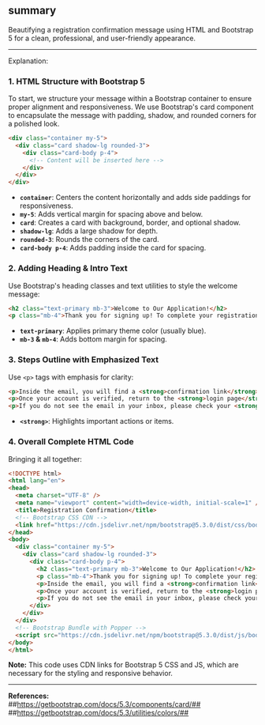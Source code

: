 ## summary
Beautifying a registration confirmation message using HTML and Bootstrap 5 for a clean, professional, and user-friendly appearance.  

---  
Explanation:

### 1. **HTML Structure with Bootstrap 5**  
To start, we structure your message within a Bootstrap container to ensure proper alignment and responsiveness. We use Bootstrap's card component to encapsulate the message with padding, shadow, and rounded corners for a polished look.  

```html
<div class="container my-5">
  <div class="card shadow-lg rounded-3">
    <div class="card-body p-4">
      <!-- Content will be inserted here -->
    </div>
  </div>
</div>
```

- **`container`**: Centers the content horizontally and adds side paddings for responsiveness.
- **`my-5`**: Adds vertical margin for spacing above and below.
- **`card`**: Creates a card with background, border, and optional shadow.
- **`shadow-lg`**: Adds a large shadow for depth.
- **`rounded-3`**: Rounds the corners of the card.
- **`card-body p-4`**: Adds padding inside the card for spacing.

### 2. **Adding Heading & Intro Text**  
Use Bootstrap's heading classes and text utilities to style the welcome message:  

```html
<h2 class="text-primary mb-3">Welcome to Our Application!</h2>
<p class="mb-4">Thank you for signing up! To complete your registration, please check your email inbox for a confirmation email.</p>
```

- **`text-primary`**: Applies primary theme color (usually blue).
- **`mb-3` & `mb-4`**: Adds bottom margin for spacing.

### 3. **Steps Outline with Emphasized Text**  
Use `<p>` tags with emphasis for clarity:  

```html
<p>Inside the email, you will find a <strong>confirmation link</strong>. Click on this link to verify your account.</p>
<p>Once your account is verified, return to the <strong>login page</strong> and log in using your email and password.</p>
<p>If you do not see the email in your inbox, please check your <strong>spam or junk folder</strong>.</p>
```

- **`<strong>`**: Highlights important actions or items.

### 4. **Overall Complete HTML Code**  
Bringing it all together:  

```html
<!DOCTYPE html>
<html lang="en">
<head>
  <meta charset="UTF-8" />
  <meta name="viewport" content="width=device-width, initial-scale=1" />
  <title>Registration Confirmation</title>
  <!-- Bootstrap CSS CDN -->
  <link href="https://cdn.jsdelivr.net/npm/bootstrap@5.3.0/dist/css/bootstrap.min.css" rel="stylesheet" />
</head>
<body>
  <div class="container my-5">
    <div class="card shadow-lg rounded-3">
      <div class="card-body p-4">
        <h2 class="text-primary mb-3">Welcome to Our Application!</h2>
        <p class="mb-4">Thank you for signing up! To complete your registration, please check your email inbox for a confirmation email.</p>
        <p>Inside the email, you will find a <strong>confirmation link</strong>. Click on this link to verify your account.</p>
        <p>Once your account is verified, return to the <strong>login page</strong> and log in using your email and password.</p>
        <p>If you do not see the email in your inbox, please check your <strong>spam or junk folder</strong>.</p>
      </div>
    </div>
  </div>
  <!-- Bootstrap Bundle with Popper -->
  <script src="https://cdn.jsdelivr.net/npm/bootstrap@5.3.0/dist/js/bootstrap.bundle.min.js"></script>
</body>
</html>
```

**Note:** This code uses CDN links for Bootstrap 5 CSS and JS, which are necessary for the styling and responsive behavior.  

---  
**References:**  
##https://getbootstrap.com/docs/5.3/components/card/##  
##https://getbootstrap.com/docs/5.3/utilities/colors/##